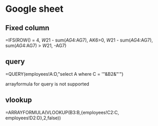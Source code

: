 # Google sheet

## Fixed column

=IFS(ROW() = 4, $W$21 - sum($AG$4:AG7), AK6>0, $W$21 - sum($AG$4:AG7), sum($AG$4:AG7) > $W$21, -AG7)

## query

=QUERY(employees!A:D,"select A where C = '"&B2&"'")

arrayformula for query is not supported

## vlookup

=ARRAYFORMULA(VLOOKUP(B3:B,{employees!C2:C, employees!D2:D},2,false))
